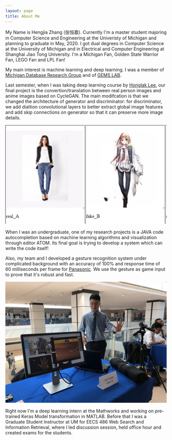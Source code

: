 ```yaml
---
layout: page
title: About Me
---
```


My Name is Hengjia Zhang (张恒嘉). Currently I'm a master student majoring in Computer Science and Engineering at the Univeristy of Michigan and planning to graduate in May, 2020. I got dual degrees in Computer Science at the University of Michigan and in Electrical and Computer Engineering at Shanghai Jiao Tong University. I'm a Michigan Fan, Golden State Warrior Fan, LEGO Fan and LPL Fan!

My main interest is machine learning and deep learning. I was a member of [Michigan Database Research Group](<http://dbgroup.eecs.umich.edu/index.html>) and of [GEMS LAB](<http://web.eecs.umich.edu/~dkoutra/group/index.html>). 

Last semester, when I was taking deep learning course by [Honglak Lee](<https://web.eecs.umich.edu/~honglak/>), our final project is the convertion/translation between real person images and anime images based on CycleGAN. The main modifcation is that we changed the architecture of generator and discriminator: for discriminator, we add dialtion convolutional layers to better extract global image features and add skip connections on generator so that it can preserve more image details.

![Example of ARTGAN](../images/ARTGAN/ARTGAN_example.jpg)

When I was an undergraduate, one of my research projects is a JAVA code autocompletion based on machine learning algorithms and visualization through editor ATOM.  Its final goal is trying to develop a system which can write the code itself! 

Also, my team and I developed a gesture recognition system under complicated background with an accuracy of 100% and response time of 60 milliseconds per frame for [Panasonic](<https://na.panasonic.com/us/>). We use the gesture as game input to prove that it's robust and fast.

![Demo of Gesture Recogition System](../images/gesture_recognition/demo.jpg)

Right now I'm a deep learning intern at the Mathworks and working on pre-trained Keras Model transformation in MATLAB. Before that I was a Graduate Student Instructor at UM for EECS 486 Web Search and Information Retrieval, where I led discussion session, held office hour and created exams for the students.

<!-- I was born in Jilin City and came to Shanghai when I was a little boy. I spent 6 years in Shanghai Experiment School for both junior High School and High School. -->

<!-- Hey there! This page is included as an example. Feel free to customize it for -->
<!-- your own use. -->
<!--  -->
<!-- Follow [instructions](<http://www.texts.io/support/0017/>) to publish your blog -->
<!-- on GitHub Pages. -->
